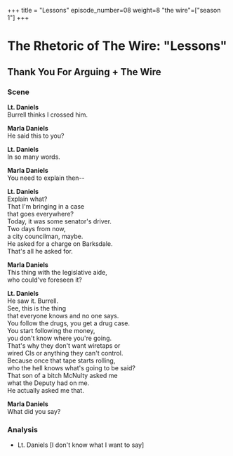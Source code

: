 +++
title = "Lessons"
episode_number=08
weight=8
"the wire"=["season 1"]
+++


# The Rhetoric of The Wire: "Lessons"
## Thank You For Arguing + The Wire
### Scene
**Lt. Daniels**  
Burrell thinks I crossed him.  
  
**Marla Daniels**  
He said this to you?  
  
**Lt. Daniels**  
In so many words.  
  
**Marla Daniels**  
You need to explain then--  
  
**Lt. Daniels**  
Explain what?  
That I'm bringing in a case  
that goes everywhere?  
Today, it was some senator's driver.  
Two days from now,  
a city councilman, maybe.  
He asked for a charge on Barksdale.  
That's all he asked for.  
  
**Marla Daniels**  
This thing with the legislative aide,  
who could've foreseen it?  
  
**Lt. Daniels**  
He saw it. Burrell.  
See, this is the thing  
that everyone knows and no one says.  
You follow the drugs, you get a drug case.  
You start following the money,  
you don't know where you're going.  
That's why they don't want wiretaps or  
wired Cls or anything they can't control.  
Because once that tape starts rolling,  
who the hell knows what's going to be said?  
That son of a bitch McNulty asked me  
what the Deputy had on me.  
He actually asked me that.  
  
**Marla Daniels**  
What did you say?  
  
### Analysis  
- Lt. Daniels [I don't know what I want to say]
